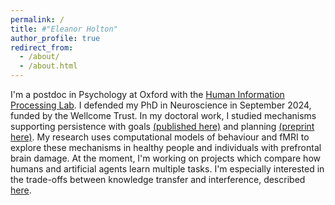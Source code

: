 ```yaml
---
permalink: /
title: #"Eleanor Holton"
author_profile: true
redirect_from: 
  - /about/
  - /about.html
---
```


I'm a postdoc in Psychology at Oxford with the [Human Information Processing Lab](https://humaninformationprocessing.com/). I defended my PhD in Neuroscience in September 2024, funded by the Wellcome Trust. In my doctoral work, I studied mechanisms supporting persistence with goals [(published here)](https://www.nature.com/articles/s41562-024-01844-5) and planning [(preprint here)](https://osf.io/preprints/psyarxiv/y8xqr/). My research uses computational models of behaviour and fMRI to explore these mechanisms in healthy people and individuals with prefrontal brain damage. At the moment, I'm working on projects which compare how humans and artificial agents learn multiple tasks. I'm especially interested in the trade-offs between knowledge transfer and interference, described [here](https://2023.ccneuro.website/proceedings/0001124.pdf?s=W&pn=1595). 


